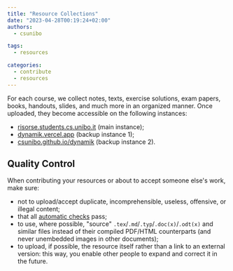 ```yaml
---
title: "Resource Collections"
date: "2023-04-28T00:19:24+02:00"
authors:
  - csunibo

tags:
  - resources

categories:
  - contribute
  - resources
---
```


For each course, we collect notes, texts, exercise solutions, exam papers,
books, handouts, slides, and much more in an organized manner. Once uploaded,
they become accessible on the following instances:

- [risorse.students.cs.unibo.it](https://risorse.students.cs.unibo.it) (main instance);
- [dynamik.vercel.app](https://dynamik.vercel.app/) (backup instance 1);
- [csunibo.github.io/dynamik](https://csunibo.github.io/dynamik) (backup instance 2).

## Quality Control

When contributing your resources or about to accept someone else's work, make sure:

- not to upload/accept duplicate, incomprehensible, useless, offensive, or illegal content;
- that all [automatic checks](./controlli-automatici) pass;
- to use, where possible, "source" `.tex`/`.md`/`.typ`/`.doc(x)`/`.odt(x)` and similar files instead of their compiled PDF/HTML counterparts (and never unembedded images in other documents);
- to upload, if possible, the resource itself rather than a link to an external version: this way, you enable other people to expand and correct it in the future.
